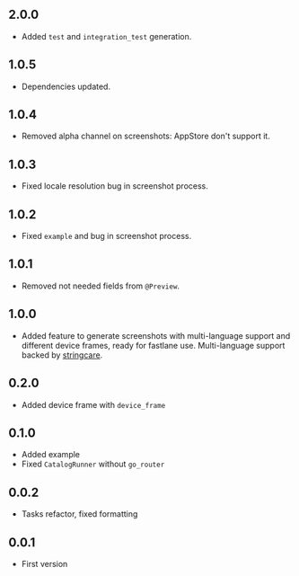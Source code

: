 ## 2.0.0

* Added `test` and `integration_test` generation.

## 1.0.5

* Dependencies updated.

## 1.0.4

* Removed alpha channel on screenshots: AppStore don't support it.

## 1.0.3

* Fixed locale resolution bug in screenshot process.

## 1.0.2

* Fixed `example` and bug in screenshot process.

## 1.0.1

* Removed not needed fields from `@Preview`.

## 1.0.0

* Added feature to generate screenshots with multi-language support and different device frames, ready for fastlane use. Multi-language support backed by [stringcare](https://pub.dev/packages/stringcare).

## 0.2.0

* Added device frame with `device_frame`

## 0.1.0

* Added example
* Fixed `CatalogRunner` without `go_router`

## 0.0.2

* Tasks refactor, fixed formatting

## 0.0.1

* First version
